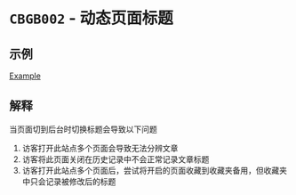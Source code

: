 # `CBGB002` - 动态页面标题

## 示例

[Example](../example/cbgb002/cbgb002-example.html)

## 解释

当页面切到后台时切换标题会导致以下问题

1. 访客打开此站点多个页面会导致无法分辨文章
2. 访客将此页面关闭在历史记录中不会正常记录文章标题
3. 访客打开此站点多个页面后，尝试将开启的页面收藏到收藏夹备用，但收藏夹中只会记录被修改后的标题
